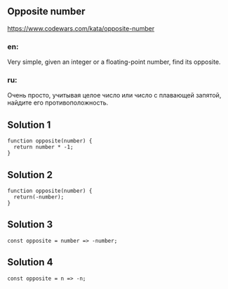 ## Opposite number

https://www.codewars.com/kata/opposite-number

### en: 
Very simple, given an integer or a floating-point number, find its opposite.

### ru: 
Очень просто, учитывая целое число или число с плавающей запятой, найдите его противоположность.

## Solution 1

```
function opposite(number) {
  return number * -1;
}

```

## Solution 2

```
function opposite(number) {
  return(-number);
}

```

## Solution 3

```
const opposite = number => -number;

```

## Solution 4

```
const opposite = n => -n;

```
